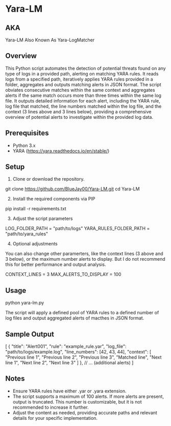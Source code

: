 # Yara-LM

## AKA

Yara-LM Also Known As Yara-LogMatcher

## Overview

This Python script automates the detection of potential threats found on any type of logs in a provided path, alerting on matching YARA rules. It reads logs from a specified path, iteratively applies YARA rules provided in a folder, aggregates and outputs matching alerts in JSON format. The script obviates consecutive matches within the same context and aggregates alerts if the same match occurs more than three times within the same log file. It outputs detailed information for each alert, including the YARA rule, log file that matched, the line numbers matched within the log file, and the context (3 lines above and 3 lines below), providing a comprehensive overview of potential alerts to investigate within the provided log data.

## Prerequisites

- Python 3.x
- YARA (https://yara.readthedocs.io/en/stable/)

## Setup

1. Clone or download the repository.

git clone https://github.com/BlueJay00/Yara-LM.git
cd Yara-LM

2. Install the required components via PIP 

pip install -r requirements.txt

3. Adjust the script parameters

LOG_FOLDER_PATH = "path/to/logs"
YARA_RULES_FOLDER_PATH = "path/to/yara_rules"

4. Optional adjustments

You can also change other paramerters, like the context lines (3 above and 3 below), or the maximum number alerts to display. But I do not recommend this for better performance and output analysis.

CONTEXT_LINES = 3
MAX_ALERTS_TO_DISPLAY = 100

## Usage

python yara-lm.py

The script will apply a defined pool of YARA rules to a defined number of log files and output aggregated alerts of macthes in JSON format.

## Sample Output

[
  {
    "title": "Alert001",
    "rule": "example_rule.yar",
    "log_file": "path/to/logs/example.log",
    "line_numbers": [42, 43, 44],
    "context": [
      "Previous line 1",
      "Previous line 2",
      "Previous line 3",
      "Matched line",
      "Next line 1",
      "Next line 2",
      "Next line 3"
    ]
  },
  // ... (additional alerts)
]

## Notes

- Ensure YARA rules have either .yar or .yara extension.
- The script supports a maximum of 100 alerts. If more alerts are present, output is truncated. This number is customizable, but it is not recommended to increase it further.
- Adjust the content as needed, providing accurate paths and relevant details for your specific implementation.
 
